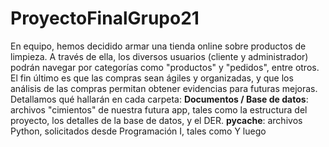 # ProyectoFinalGrupo21
En equipo, hemos decidido armar una tienda online sobre productos de limpieza. A través de ella, los diversos usuarios (cliente y administrador) podrán navegar por categorías como "productos" y "pedidos", entre otros.
El fin último es que las compras sean ágiles y organizadas, y que los análisis de las compras permitan obtener evidencias para futuras mejoras.
Detallamos qué hallarán en cada carpeta:
**Documentos / Base de datos**: archivos "cimientos" de nuestra futura app, tales como la estructura del proyecto, los detalles de la base de datos, y el DER.
**__pycache__**: archivos Python, solicitados desde Programación I, tales como
Y luego 
